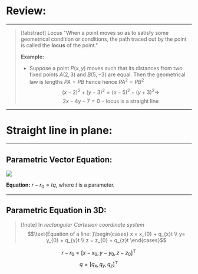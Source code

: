 # Review:
---
>[!abstract] Locus
>"When a point moves so as to satisfy some geometrical condition or conditions, the path traced out by the point is called the **locus** of the point."
>
>**Example:**
>- Suppose a point $P(x,y)$ moves such that its distances from two fixed points $A(2,3)$ and $B(5,-3)$ are equal. Then the geometrical law is lengths $PA = PB$ hence hence $PA^{2}= PB^{2}$
>  $$(x-2)^{2} + (y-3)^{2} = (x-5)^{2}+ (y+3)^{2} \Rightarrow$$
>  $$2x - 4y - 7 = 0 - \text{locus is a straight line}$$

---
# Straight line in plane:
---
## Parametric Vector Equation:

![](Pasted%20image%2020241009095851.png)

**Equation:** $r - r_{0} = tq$, where $t$ is a parameter.

---
## Parametric Equation in 3D:

>[!note] In *rectangular Cartesian coordinate system*
>$$\text{Equation of a line: }\begin{cases} 
 x = x_{0} + q_{x}t \\
 y= y_{0} + q_{y}t  \\
 z = z_{0} + q_{z}t 
\end{cases}$$

$$r - r_{0} = [x-x_{0}, y-y_{0}, z-z_{0}]^\top$$
$$q = [q_{x},q_{y},q_{z}]^\top$$
